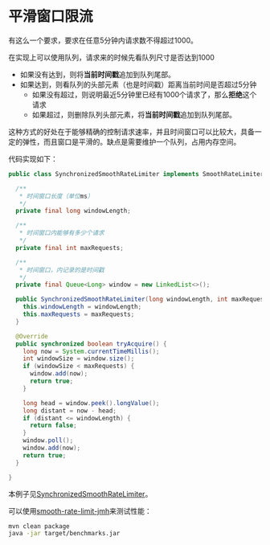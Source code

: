 # 平滑窗口限流

有这么一个要求，要求在任意5分钟内请求数不得超过1000。

在实现上可以使用队列，请求来的时候先看队列尺寸是否达到1000

* 如果没有达到，则将**当前时间戳**追加到队列尾部。
* 如果达到，则看队列的头部元素（也是时间戳）距离当前时间是否超过5分钟
  * 如果没有超过，则说明最近5分钟里已经有1000个请求了，那么**拒绝**这个请求
  * 如果超过，则删除队列头部元素，将**当前时间戳**追加到队列尾部。

这种方式的好处在于能够精确的控制请求速率，并且时间窗口可以比较大，具备一定的弹性，而且窗口是平滑的。缺点是需要维护一个队列，占用内存空间。

代码实现如下：

```java
public class SynchronizedSmoothRateLimiter implements SmoothRateLimiter {

  /**
   * 时间窗口长度（单位ms）
   */
  private final long windowLength;

  /**
   * 时间窗口内能够有多少个请求
   */
  private final int maxRequests;

  /**
   * 时间窗口，内记录的是时间戳
   */
  private final Queue<Long> window = new LinkedList<>();

  public SynchronizedSmoothRateLimiter(long windowLength, int maxRequests) {
    this.windowLength = windowLength;
    this.maxRequests = maxRequests;
  }

  @Override
  public synchronized boolean tryAcquire() {
    long now = System.currentTimeMillis();
    int windowSize = window.size();
    if (windowSize < maxRequests) {
      window.add(now);
      return true;
    }

    long head = window.peek().longValue();
    long distant = now - head;
    if (distant <= windowLength) {
      return false;
    }
    window.poll();
    window.add(now);
    return true;
  }

}
```

本例子见[SynchronizedSmoothRateLimiter](/Users/qianjia/workspace-os/code-snippets/smooth-rate-limit/src/main/java/me/chanjar/codesnippets/smoothratelimit/SynchronizedSmoothRateLimiter.java)。

可以使用[smooth-rate-limit-jmh](../smooth-rate-limit-jmh)来测试性能：

```bash
mvn clean package
java -jar target/benchmarks.jar
```

